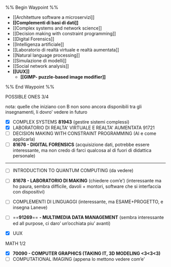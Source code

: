 %% Begin Waypoint %%
- [[Architetture software a microservizi]]
- **[[Complementi di basi di dati]]**
- [[Complex systems and network science]]
- [[Decision making with constraint programming]]
- [[Digital Forensics]]
- [[Intelligenza artificiale]]
- [[Laboratorio di realtà virtuale e realtà aumentata]]
- [[Natural language processing]]
- [[Simulazione di modelli]]
- [[Social network analysis]]
- **[[UUX]]**
	- **[[GIMP- puzzle-based image modifier]]**

%% End Waypoint %%

  

POSSIBLE ONES 3/4

nota: quelle che iniziano con B non sono ancora disponibili tra gli insegnamenti, li dovro’ vedere in futuro

- [x] COMPLEX SYSTEMS **81943** (gestire sistemi complessi)
- [x] LABORATORIO DI REALTA' VIRTUALE E REALTA' AUMENTATA 91721
- [ ] DECISION MAKING WITH CONSTRAINT PROGRAMMING (AI e come applicarla)
- [ ] **81676 - DIGITAL FORENSICS** (acquisizione dati, potrebbe essere interessante, ma non credo di farci qualcosa al di fuori di didattica personale)

---

- [ ] INTRODUCTION TO QUANTUM COMPUTING (da vedere)
- [ ] **81678 - LABORATORIO DI MAKING** (chiedere com’e’) (interessante ma ho paura, sembra difficile, davoli + montori, software che si interfaccia con dispositivi)
- [ ] COMPLEMENTI DI LINGUAGGI (interessante, ma ESAME+PROGETTO, e insegna Laneve)
- [ ] ==**91269**== **- MULTIMEDIA DATA MANAGEMENT** (sembra interessante ed all purpose, ci daro’ un’occhiata piu’ avanti)
- [x] UUX

  

MATH 1/2

- [x] **70090 - COMPUTER GRAPHICS (TAKING IT, 3D MODELING <3<3<3)**
- [ ] COMPUTATIONAL IMAGING (appena lo mettono vedere com’e’
